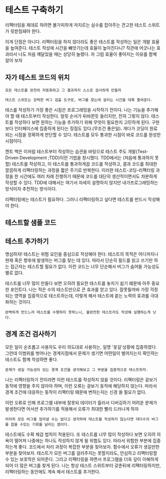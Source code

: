 # 테스트 구축하기

리팩터링을 제데로 하려면 불가피하게 저지르는 실수를 잡아주는 견고한 테스트 스위트가 뒷받침돼야 한다.

이게 단점은 아니다. 리팩터링을 하지 않더라도 좋은 테스트를 작성하는 일은 개발 효율을 높여준다. 테스트 작성에 시간을 뺴앗기는데 효율이 높아진다니? 직관에 어긋나는 효과라서 나도 처음 꺠달았을 때는 상당히 놀랬다. 자 그럼 효율이 좋아지는 이유를 함꼐 알아 보자

## 자가 테스트 코드의 위치

```
모든 테스트를 완전히 자동화하고 그 결과까지 스스로 검사하게 만들자
```

```
테스트 스위트는 강력한 버그 검출 도구로, 버그를 찾는데 걸리는 시간을 대폭 줄여준다.
```

테스를 작성하기 가장 좋은 시점은 프로그래밍을 시작하기 전이다. 나는 기능을 추가해야 할 떄 테스트부터 작성한다. 얼핏 순서가 뒤바뀐듯 들리지만, 전혀 그렇지 않다. 테스트를 작성하다 보면 원하는 기능을 추가하기 위해 무엇이 필요한지 고민하게 된다. 구현보다 인터페이스에 집중하게 된다는 장점도 있다.(무조건 좋은일). 게다가 코딩이 완료되는 시점을 정확하게 판단할 수 있다. 테스트를 모두 통과한 시점이 바로 코드를 완성한 시점이다.

켄트 백은 이처럼 테스트부터 작성하는 습관을 바탕으로 테스트 주도 개발(Test-Driven Development ;TDD)이란 기법을 창시했다. TDD에서는 (처음에 통과하지 못할) 테스트를 작성하고, 이 테스트를 통과하게끔 코드를 작성하고, 결과 코드를 최대한 깔끔하게 리팩터링하는 과정을 짧은 주기로 반복한다. 이러한 테스트-코딩-리팩터링 과정을 한 시간에도 여러 차례 진행하기 때문에 코드를 대단히 생산적이면서도 차분하게 작성할 수 있다. TDD에 대해서는 여기서 자세히 설명하지 않지만 내가프로그래밍하는 방식이자 추천하는 방식이다.

리팩터링에는 테스트가 필요하다. 그러니 리팩터링하고 싶다면 테스트를 반드시 작성해야 한다.

## 테스트할 샘플 코드

## 테스트 추가하기

명심하자! 테스트는 위험 요인을 중심으로 작성해야 한다. 테스트의 목적은 어디까지나 현재 혹은 향후에 발생하는 버그를 찾는 데 있다. 따라서 단순히 필드를 읽고 쓰기만 하는 접근자는 테스트할 필요가 없다. 이런 코드는 너무 단순해서 버그가 숨어들 가능성도 별로 없다.

테스트를 너무 많이 만들다 보면 오히려 필요한 테스트를 놓치기 쉽기 떄문에 아주 중요한 포인트다. 나는 적은 수의 테스트만으로 큰 효과를 얻고 있다. 잘못될까바 가장 걱정되는 영역을 집중적으로 테스트하는데, 이렇게 해서 테스트에 쏟는 노력의 효과를 극대화하는 것이다.

```
완벽하게 만드느라 테스트를 수행하지 못하느니, 불완전한 테스트라도 작성해 실행하는게 낫다.
```

## 경계 조건 검사하기

모든 일이 순조롭고 사용자도 우리 의도대로 사용하는, 일명 '꽃길'상황에 집중하였다. 그런데 이범위를 벗어나는 경계지점에서 문제가 생기면 어떤일이 벌어지는지 확인하는 테스트도 함께 작성하면 좋다.

```
문제가 생길 가능성이 있는 경계 조건을 생각해보고 그 부분을 집중적으로 테스트하자.
```

나는 리팩터링하기 전이라면 이런 테스트를 작성하지 않을 것이다. 리팩터링은 겉보기 동작에 영향을 주지 않아야 하며, 이런 오류는 겉보기 동작에 해당하지 않는다. 따라서 경계 조건에 대응하는 동작이 리팩터링 떄문에 변하는지는 신경 쓸 필요가 없다.

이런 오류로 인해 프로그램 내부에 잘못되 데이터가 흘러서 디버깅하기 어려운 문제가 발생한다면 어서션 추가하기를 적용해서 오류가 최대한 빨리 드러나게 하자

```
어차피 모든 버그를 잡아낼 수는 없다고 생각하여 테스트를 작성하지 않는다면 대다수의 버그를 잡을 수있는 기회를 날리는 셈이다.
```

테스트에도 수확 체감 법칙이 적용된다. 또 테스트를 너무 많이 작성하다 보면 오히려 의욕이 떨어져 나중에는 하나도 작성하지 않게 될 위험도 있다. 따라서 위험한 부분에 집중하는게 좋다. 코드에서 처리 과정이 복잡한 부분을 찾아보자. 함수에서 오류가 생길만한 부분을 찾아보자. 테스트가 모든 버그를 걸러주지는 못할지라도, 안심하고 리팩터링할 수 있는 보호막은 되어준다. 그리고 리팩터링을 하면서 프로그램을 더욱 깊이 이해하게 되어 더 많은 버그를 찾게 된다. 나는 항상 테스트 스위트부터 갖춘뒤에 리팩터링하지만, 리팩터링하는 동안에도 계속
해서 테스트를 추가한다.
